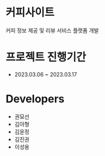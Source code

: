 # 커피사이트 
커피 정보 제공 및 리뷰 서비스 플랫폼 개발

# 프로젝트 진행기간 
+ 2023.03.06 ~ 2023.03.17

# Developers
+ 권묘선
+ 김아형
+ 김윤정
+ 김진권
+ 이성용
